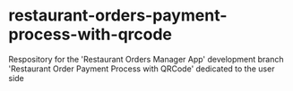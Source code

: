 # restaurant-orders-payment-process-with-qrcode
Respository for the 'Restaurant Orders Manager App' development branch 'Restaurant Order Payment Process with QRCode' dedicated to the user side
